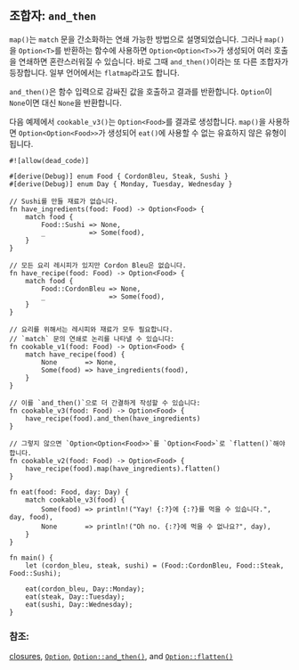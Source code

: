 ## 조합자: `and_then`

`map()`는 `match` 문을 간소화하는 연쇄 가능한 방법으로 설명되었습니다. 
그러나 `map()`을 `Option<T>`를 반환하는 함수에 사용하면 
`Option<Option<T>>`가 생성되어 여러 호출을 연쇄하면 혼란스러워질 수 있습니다. 바로 그때 `and_then()`이라는 또 다른 조합자가 등장합니다. 일부 언어에서는 `flatmap`라고도 합니다.

`and_then()`은 함수 입력으로 감싸진 값을 호출하고 결과를 반환합니다. `Option`이 `None`이면 대신 `None`을 반환합니다.

다음 예제에서 `cookable_v3()`는 `Option<Food>`를 결과로 생성합니다. 
`map()`을 사용하면 `Option<Option<Food>>`가 생성되어 `eat()`에 사용할 수 없는 유효하지 않은 유형이 됩니다.

```rust,editable
#![allow(dead_code)]

#[derive(Debug)] enum Food { CordonBleu, Steak, Sushi }
#[derive(Debug)] enum Day { Monday, Tuesday, Wednesday }

// Sushi를 만들 재료가 없습니다.
fn have_ingredients(food: Food) -> Option<Food> {
    match food {
        Food::Sushi => None,
        _           => Some(food),
    }
}

// 모든 요리 레시피가 있지만 Cordon Bleu은 없습니다.
fn have_recipe(food: Food) -> Option<Food> {
    match food {
        Food::CordonBleu => None,
        _                => Some(food),
    }
}

// 요리를 위해서는 레시피와 재료가 모두 필요합니다.
// `match` 문의 연쇄로 논리를 나타낼 수 있습니다:
fn cookable_v1(food: Food) -> Option<Food> {
    match have_recipe(food) {
        None       => None,
        Some(food) => have_ingredients(food),
    }
}

// 이를 `and_then()`으로 더 간결하게 작성할 수 있습니다:
fn cookable_v3(food: Food) -> Option<Food> {
    have_recipe(food).and_then(have_ingredients)
}

// 그렇지 않으면 `Option<Option<Food>>`를 `Option<Food>`로 `flatten()`해야 합니다.
fn cookable_v2(food: Food) -> Option<Food> {
    have_recipe(food).map(have_ingredients).flatten()
}

fn eat(food: Food, day: Day) {
    match cookable_v3(food) {
        Some(food) => println!("Yay! {:?}에 {:?}를 먹을 수 있습니다.", day, food),
        None       => println!("Oh no. {:?}에 먹을 수 없나요?", day),
    }
}

fn main() {
    let (cordon_bleu, steak, sushi) = (Food::CordonBleu, Food::Steak, Food::Sushi);

    eat(cordon_bleu, Day::Monday);
    eat(steak, Day::Tuesday);
    eat(sushi, Day::Wednesday);
}
```

### 참조:

[closures][closures], [`Option`][option], [`Option::and_then()`][and_then], and [`Option::flatten()`][flatten]

[closures]: ../../fn/closures.md
[option]: https://doc.rust-lang.org/std/option/enum.Option.html
[and_then]: https://doc.rust-lang.org/std/option/enum.Option.html#method.and_then
[flatten]: https://doc.rust-lang.org/std/option/enum.Option.html#method.flatten
